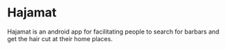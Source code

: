 # Hajamat
Hajamat is an android app for facilitating people to search for barbars and get the hair cut at their home places.
